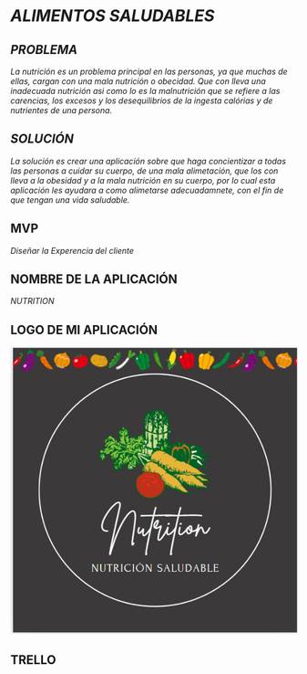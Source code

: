 # *ALIMENTOS SALUDABLES* 
## *PROBLEMA*
*La nutrición es un problema principal en las personas, ya que muchas de ellas, cargan con una mala nutrición o obecidad. Que con lleva una inadecuada nutrición asi como lo es la malnutrición que se refiere a las carencias, los excesos y los desequilibrios de la ingesta calórias y de nutrientes de una persona.*

## *SOLUCIÓN*
*La solución es crear una aplicación sobre que haga concientizar a todas las personas a cuidar su cuerpo, de una mala alimetación, que los con lleva a la obesidad y a la mala nutrición en su cuerpo, por lo cual esta aplicación les ayudara a como alimetarse adecuadamnete, con el fin de que tengan una vida saludable.*

## MVP
*Diseñar la Experencia del cliente*

## NOMBRE DE LA APLICACIÓN
*NUTRITION*

## LOGO DE MI APLICACIÓN
![alt text](<Captura de pantalla 2024-11-07 194748.png>)

## TRELLO
